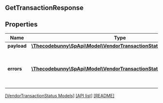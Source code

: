 ## GetTransactionResponse

## Properties

Name | Type | Description | Notes
------------ | ------------- | ------------- | -------------
**payload** | [**\Thecodebunny\SpApi\Model\VendorTransactionStatus\TransactionStatus**](TransactionStatus.md) |  | [optional]
**errors** | [**\Thecodebunny\SpApi\Model\VendorTransactionStatus\Error[]**](Error.md) | A list of error responses returned when a request is unsuccessful. | [optional]

[[VendorTransactionStatus Models]](../) [[API list]](../../Api) [[README]](../../../README.md)
